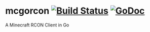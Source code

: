 mcgorcon [![Build Status](https://travis-ci.org/bearbin/mcgorcon.svg?branch=master)](https://travis-ci.org/bearbin/mcgorcon) [![GoDoc](https://godoc.org/github.com/bearbin/mcgorcon?status.png)](https://godoc.org/github.com/bearbin/mcgorcon)
=========

A Minecraft RCON Client in Go
